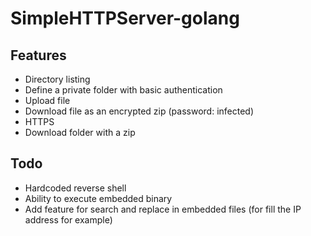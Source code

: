 # SimpleHTTPServer-golang

## Features

* Directory listing
* Define a private folder with basic authentication
* Upload file
* Download file as an encrypted zip (password: infected)
* HTTPS
* Download folder with a zip

## Todo

* Hardcoded reverse shell
* Ability to execute embedded binary
* Add feature for search and replace in embedded files (for fill the IP address for example)
